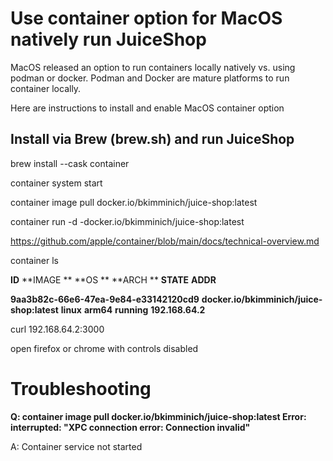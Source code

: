 # Use container option for MacOS natively run JuiceShop

MacOS released an option to run containers locally natively vs. using podman or docker.   Podman and Docker are mature platforms to run container locally.  

Here are instructions to install and enable MacOS container option

## Install via Brew (brew.sh) and run JuiceShop

brew install --cask container

container system start

container image pull docker.io/bkimminich/juice-shop:latest

container run -d -docker.io/bkimminich/juice-shop:latest

https://github.com/apple/container/blob/main/docs/technical-overview.md

container ls

**ID**                                    **IMAGE **                                  **OS **    **ARCH **  **STATE**    **ADDR**

**9aa3b82c-66e6-47ea-9e84-e33142120cd9**  **docker.io/bkimminich/juice-shop:latest**  **linux**  **arm64**  **running**  **192.168.64.2**

curl 192.168.64.2:3000

open firefox or chrome with controls disabled


# Troubleshooting

**Q: container image pull docker.io/bkimminich/juice-shop:latest
Error: interrupted: "XPC connection error: Connection invalid"**

A: Container service not started
